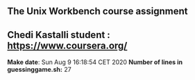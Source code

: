 ## The Unix Workbench course assignment
## Chedi Kastalli student : https://www.coursera.org/
**Make date**: Sun Aug  9 16:18:54 CET 2020
**Number of lines in guessinggame.sh:** 27

